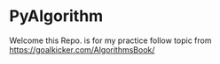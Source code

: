 # PyAlgorithm

Welcome this Repo. is for my practice follow topic from https://goalkicker.com/AlgorithmsBook/
